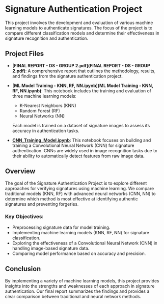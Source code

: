 # Signature Authentication Project

This project involves the development and evaluation of various machine learning models to authenticate signatures. The focus of the project is to compare different classification models and determine their effectiveness in signature recognition and authentication.

## Project Files

- **[FINAL REPORT - DS - GROUP 2.pdf](FINAL REPORT - DS - GROUP 2.pdf)**: A comprehensive report that outlines the methodology, results, and findings from the signature authentication project.
- **[ML Model Training - KNN, RF, NN.ipynb](ML Model Training - KNN, RF, NN.ipynb)**: This notebook includes the training and evaluation of three machine learning models: 
  - K-Nearest Neighbors (KNN)
  - Random Forest (RF)
  - Neural Networks (NN)
  
  Each model is trained on a dataset of signature images to assess its accuracy in authentication tasks.
  
- **[CNN_Training_Model.ipynb](CNN_Training_Model.ipynb)**: This notebook focuses on building and training a Convolutional Neural Network (CNN) for signature authentication. CNNs are widely used in image recognition tasks due to their ability to automatically detect features from raw image data.

## Overview

The goal of the Signature Authentication Project is to explore different approaches for verifying signatures using machine learning. We compare traditional models (KNN, RF) with advanced neural networks (CNN, NN) to determine which method is most effective at identifying authentic signatures and preventing forgeries.

### Key Objectives:

- Preprocessing signature data for model training.
- Implementing machine learning models (KNN, RF, NN) for signature classification.
- Exploring the effectiveness of a Convolutional Neural Network (CNN) in handling image-based signature data.
- Comparing model performance based on accuracy and precision.

## Conclusion

By implementing a variety of machine learning models, this project provides insights into the strengths and weaknesses of each approach in signature authentication. Our final report summarizes the findings and provides a clear comparison between traditional and neural network methods.
